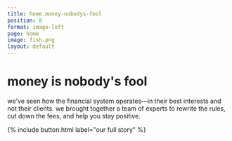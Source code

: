 ```yaml
---
title: home.money-nobodys-fool
position: 8
format: image-left
page: home
image: fish.png
layout: default
---
```


# money is nobody's fool
we've seen how the financial system operates—in their best interests and not their clients. we brought together
a team of experts to rewrite the rules, cut down the fees, and help you stay positive.

{% include button.html label="our full story" %}

